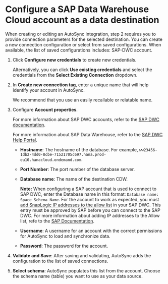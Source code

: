# Configure a SAP Data Warehouse Cloud account as a data destination

When creating or editing an AutoSync integration, step 2 requires you to provide connection parameters for the selected destination. You can create a new connection configuration or select from saved configurations. When available, the list of saved configurations includes: SAP-DWC account.

1.  Click **Configure new credentials** to create new credentials.

    Alternatively, you can click **Use existing credentials** and select the credentials from the **Select Existing Connection** dropdown.

2.  In **Create new connection tag**, enter a unique name that will help identify your account in AutoSync.

    We recommend that you use an easily recallable or relatable name.

3.  Configure **Account properties**.

    For more information about SAP DWC accounts, refer to the [SAP DWC documentation](https://help.sap.com/viewer/9f804b8efa8043539289f42f372c4862/cloud/en-US/1c7dc8c6acad44869ca9105d0b9d80c9.html?q=setting%20up%20your%20instance).

    For more information about SAP Data Warehouse, refer to the [SAP DWC Help Portal](https://help.sap.com/viewer/product/SAP_DATA_WAREHOUSE_CLOUD/cloud/en-US).

    -   **Hostname**: The hostname of the database. For example, `ww23456-1db2-4dd0-8cbe-71521705c697.hana.prod-eu10.hanacloud.ondemand.com`.
    -   **Port Number**: The port number of the database server.
    -   **Database name**: The name of the destination CDW.

        **Note:** When configuring a SAP account that is used to connect to SAP DWC, enter the Database name in this format: `Database name: Space Schema Name`. For the account to work as expected, you must [add SnapLogic IP addresses to the allow list](https://docs-snaplogic.atlassian.net/wiki/spaces/SD/pages/1449033775) in your SAP DWC. This entry must be approved by SAP before you can connect to the SAP DWC. For more information about adding IP addresses to the Allow list, refe to the [SAP Documentation](https://help.sap.com/viewer/9f804b8efa8043539289f42f372c4862/cloud/en-US/a3c214514ef94e899459f68f4c1e2a23.html).

    -   **Username**: A username for an account with the correct permissions for AutoSync to load and synchronize data.
    -   **Password**: The password for the account.
4.  **Validate and Save**: After saving and validating, AutoSync adds the configuration to the list of saved connections.

5.  **Select schema**: AutoSync populates this list from the account. Choose the schema name \(table\) you want to use as your data source.


